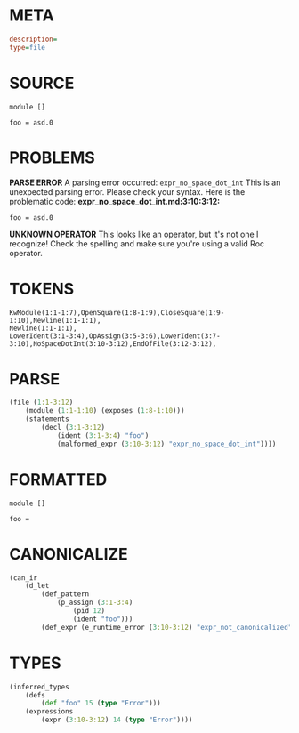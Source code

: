 # META
~~~ini
description=
type=file
~~~
# SOURCE
~~~roc
module []

foo = asd.0
~~~
# PROBLEMS
**PARSE ERROR**
A parsing error occurred: `expr_no_space_dot_int`
This is an unexpected parsing error. Please check your syntax.
Here is the problematic code:
**expr_no_space_dot_int.md:3:10:3:12:**
```roc
foo = asd.0
```


**UNKNOWN OPERATOR**
This looks like an operator, but it's not one I recognize!
Check the spelling and make sure you're using a valid Roc operator.

# TOKENS
~~~zig
KwModule(1:1-1:7),OpenSquare(1:8-1:9),CloseSquare(1:9-1:10),Newline(1:1-1:1),
Newline(1:1-1:1),
LowerIdent(3:1-3:4),OpAssign(3:5-3:6),LowerIdent(3:7-3:10),NoSpaceDotInt(3:10-3:12),EndOfFile(3:12-3:12),
~~~
# PARSE
~~~clojure
(file (1:1-3:12)
	(module (1:1-1:10) (exposes (1:8-1:10)))
	(statements
		(decl (3:1-3:12)
			(ident (3:1-3:4) "foo")
			(malformed_expr (3:10-3:12) "expr_no_space_dot_int"))))
~~~
# FORMATTED
~~~roc
module []

foo = 
~~~
# CANONICALIZE
~~~clojure
(can_ir
	(d_let
		(def_pattern
			(p_assign (3:1-3:4)
				(pid 12)
				(ident "foo")))
		(def_expr (e_runtime_error (3:10-3:12) "expr_not_canonicalized"))))
~~~
# TYPES
~~~clojure
(inferred_types
	(defs
		(def "foo" 15 (type "Error")))
	(expressions
		(expr (3:10-3:12) 14 (type "Error"))))
~~~